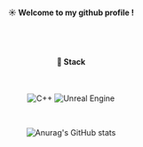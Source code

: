 <div align="center">
  
####  :sunny: Welcome to my github profile !
  
 <br/>
 <br/>
  
####  :wrench: Stack
 
   <br/>

![C++](https://img.shields.io/badge/c++-%2300599C.svg?style=for-the-badge&logo=c%2B%2B&logoColor=white)
![Unreal Engine](https://img.shields.io/badge/unrealengine-%23313131.svg?style=for-the-badge&logo=unrealengine&logoColor=white)

   <br/>

![Anurag's GitHub stats](https://github-readme-stats.vercel.app/api?username=anuraghazra&theme=dark&show_icons=true)

</div>

